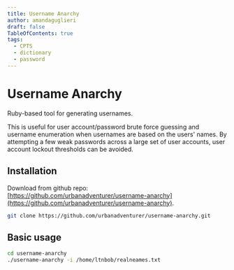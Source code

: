 ```yaml
---
title: Username Anarchy
author: amandaguglieri
draft: false
TableOfContents: true
tags:
  - CPTS
  - dictionary
  - password
---
```

# Username Anarchy

Ruby-based tool for generating usernames.

This is useful for user account/password brute force guessing and username enumeration when usernames are based on the users' names. By attempting a few weak passwords across a large set of user accounts, user account lockout thresholds can be avoided.

## Installation

Download from github repo: [https://github.com/urbanadventurer/username-anarchy](https://github.com/urbanadventurer/username-anarchy).

```bash
git clone https://github.com/urbanadventurer/username-anarchy.git
```


## Basic usage

```bash
cd username-anarchy
./username-anarchy -i /home/ltnbob/realneames.txt 
```